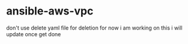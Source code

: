 # ansible-aws-vpc

don't use delete yaml file for deletion for now i am working on this i will update once get done
